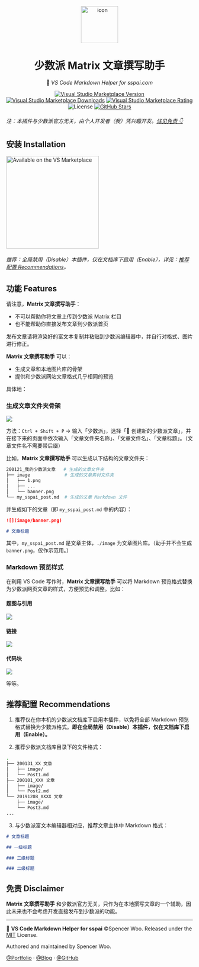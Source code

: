 <div align="center">

<img src="https://raw.githubusercontent.com/spencerwooo/vscode-sspai-markdown-helper/master/images/icon.png" alt="icon" width="100px">

<h1>少数派 Matrix 文章撰写助手</h1>

📌 <em>VS Code Markdown Helper for sspai.com</em>

[![Visual Studio Marketplace Version](https://img.shields.io/visual-studio-marketplace/v/spencerwoo.vscode-sspai-markdown-helper?color=%23494ca2&label=VS%20Marketplace&logo=Visual%20Studio&style=flat-square)](https://marketplace.visualstudio.com/items?itemName=spencerwoo.vscode-sspai-markdown-helper)
[![Visual Studio Marketplace Downloads](https://img.shields.io/visual-studio-marketplace/d/spencerwoo.vscode-sspai-markdown-helper?style=flat-square&color=%23f39422)](https://marketplace.visualstudio.com/items?itemName=spencerwoo.vscode-sspai-markdown-helper)
[![Visual Studio Marketplace Rating](https://img.shields.io/visual-studio-marketplace/stars/spencerwoo.vscode-sspai-markdown-helper.svg?style=flat-square&color=%23f7be16)](https://marketplace.visualstudio.com/items?itemName=spencerwoo.vscode-sspai-markdown-helper)
![License](https://img.shields.io/github/license/spencerwooo/vscode-sspai-markdown-helper.svg?style=flat-square&color=%2300818a)
[![GitHub Stars](https://img.shields.io/github/stars/spencerwooo/vscode-sspai-markdown-helper.svg?style=social)](https://github.com/spencerwooo/vscode-sspai-markdown-helper)

</div>

<h6> 注：本插件与少数派官方无关，由个人开发者（我）凭兴趣开发。<a href="#免责-disclaimer">详见免责 👇</a></h6>

## 安装 Installation

<a href="https://marketplace.visualstudio.com/items?itemName=spencerwoo.vscode-sspai-markdown-helper"><img src="https://raw.githubusercontent.com/spencerwooo/vscode-sspai-markdown-helper/master/images/vsmp.png" alt="Available on the VS Marketplace" width="250px" /></a>

<h6>推荐：全局禁用（Disable）本插件，仅在文档库下启用（Enable），详见：<a href="#推荐配置-recommendations">推荐配置 Recommendations</a>。<h6>

## 功能 Features

请注意，**Matrix 文章撰写助手**：

- 不可以帮助你将文章上传到少数派 Matrix 栏目
- 也不能帮助你直接发布文章到少数派首页

发布文章请将渲染好的富文本复制并粘贴到少数派编辑器中，并自行对格式、图片进行修正。

**Matrix 文章撰写助手** 可以：

- 生成文章和本地图片库的骨架
- 提供和少数派网站文章格式几乎相同的预览

具体地：

### 生成文章文件夹骨架

![](https://raw.githubusercontent.com/spencerwooo/vscode-sspai-markdown-helper/master/images/demo/demo.gif)

方法：`Ctrl + Shift + P` → 输入「少数派」，选择「🍳 创建新的少数派文章」，并在接下来的页面中依次输入「文章文件夹名称」、「文章文件名」、「文章标题」。（文章文件名不需要带后缀）

比如，**Matrix 文章撰写助手** 可以生成以下结构的文章文件夹：

```bash
200121_我的少数派文章   # 生成的文章文件夹
├── image             # 生成的文章素材文件夹
│   ├── 1.png
│   ├── ...
│   └── banner.png
└── my_sspai_post.md  # 生成的文章 Markdown 文件
```

并生成如下的文章（即 `my_sspai_post.md` 中的内容）：

```markdown
![](image/banner.png)

# 文章标题

```

其中，`my_sspai_post.md` 是文章主体，`./image` 为文章图片库。（助手并不会生成 `banner.png`，仅作示范用。）

### Markdown 预览样式

在利用 VS Code 写作时，**Matrix 文章撰写助手** 可以将 Markdown 预览格式替换为少数派网页文章的样式，方便预览和调整。比如：

#### 题图与引用

![](https://raw.githubusercontent.com/spencerwooo/vscode-sspai-markdown-helper/master/images/demo/quote.png)

#### 链接

![](https://raw.githubusercontent.com/spencerwooo/vscode-sspai-markdown-helper/master/images/demo/link.png)

#### 代码块

![](https://raw.githubusercontent.com/spencerwooo/vscode-sspai-markdown-helper/master/images/demo/code.png)

等等。

## 推荐配置 Recommendations

1. 推荐仅在你本机的少数派文档库下启用本插件，以免将全部 Markdown 预览格式替换为少数派格式。**即在全局禁用（Disable）本插件，仅在文档库下启用（Enable）。**

2. 推荐少数派文档库目录下的文件格式：

```bash
.
├── 200131_XX 文章
│   ├── image/
│   └── Post1.md
├── 200101_XXX 文章
│   ├── image/
│   └── Post2.md
└── 20191208_XXXX 文章
    ├── image/
    └── Post3.md
...
```

3. 与少数派富文本编辑器相对应，推荐文章主体中 Markdown 格式：

```markdown
# 文章标题

## 一级标题

### 二级标题

### 二级标题
```

## 免责 Disclaimer

**Matrix 文章撰写助手** 和少数派官方无关，只作为在本地撰写文章的一个辅助，因此未来也不会考虑开发直接发布到少数派的功能。

---

📌 **VS Code Markdown Helper for sspai** ©Spencer Woo. Released under the [MIT](https://github.com/spencerwooo/vscode-sspai-markdown-helper/blob/master/LICENSE) License.

Authored and maintained by Spencer Woo.

[@Portfolio](https://spencerwoo.com/) · [@Blog](https://blog.spencerwoo.com/) · [@GitHub](https://github.com/spencerwooo)
